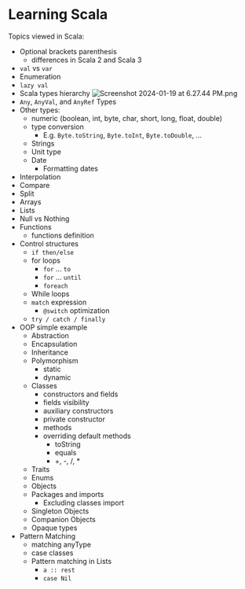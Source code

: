 # Learning Scala
Topics viewed in Scala:
- Optional brackets parenthesis
  - differences in Scala 2 and Scala 3
- `val` vs `var`
- Enumeration
- `lazy val`
- Scala types hierarchy
![Screenshot 2024-01-19 at 6.27.44 PM.png](..%2F..%2F..%2F..%2Fvar%2Ffolders%2Fch%2F0by3l8j53vl5y975c676dj1h0000gn%2FT%2FTemporaryItems%2FNSIRD_screencaptureui_HfypJe%2FScreenshot%202024-01-19%20at%206.27.44%20PM.png)
- `Any`, `AnyVal`, and `AnyRef` Types
- Other types:
  - numeric (boolean, int, byte, char, short, long, float, double)
  - type conversion
    - E.g. `Byte.toString`, `Byte.toInt`, `Byte.toDouble`, ...
  - Strings
  - Unit type
  - Date
    - Formatting dates
- Interpolation
- Compare
- Split
- Arrays
- Lists
- Null vs Nothing
- Functions
  - functions definition
- Control structures
  - `if then/else`
  - for loops
    - `for` ... `to` 
    - `for` ... `until`
    - `foreach`
  - While loops
  - `match` expression
    - `@switch` optimization
  - `try / catch / finally`
- OOP simple example
  - Abstraction
  - Encapsulation
  - Inheritance
  - Polymorphism
    - static
    - dynamic
  - Classes
    - constructors and fields
    - fields visibility
    - auxiliary constructors
    - private constructor
    - methods
    - overriding default methods
      - toString
      - equals
      - +, -, /, *
  - Traits
  - Enums
  - Objects
  - Packages and imports
    - Excluding classes import
  - Singleton Objects
  - Companion Objects
  - Opaque types
- Pattern Matching
  - matching anyType
  - case classes
  - Pattern matching in Lists
    - `a :: rest`
    - `case Nil`